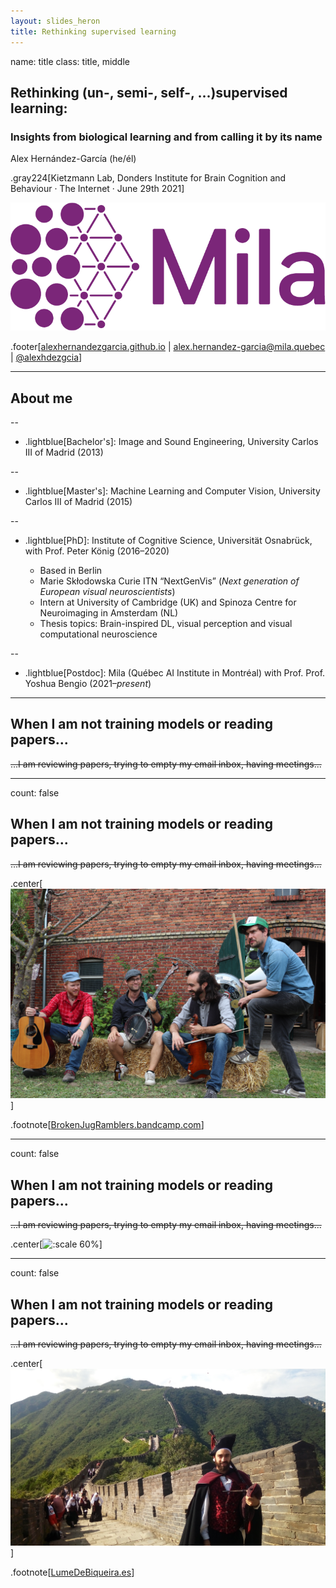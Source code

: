 ```yaml
---
layout: slides_heron
title: Rethinking supervised learning
---
```


name: title
class: title, middle

## Rethinking (un-, semi-, self-, ...)supervised learning:
### Insights from biological learning and from calling it by its name

Alex Hernández-García (he/él)

.gray224[Kietzmann Lab, Donders Institute for Brain Cognition and Behaviour · The Internet · June 29th 2021]

![:scale 25%](../assets/images/slides/logos/mila-purple.png)

.footer[[alexhernandezgarcia.github.io](https://alexhernandezgarcia.github.io/) | [alex.hernandez-garcia@mila.quebec](mailto:alex.hernandez-garcia@mila.quebec) | [@alexhdezgcia](https://twitter.com/alexhdezgcia)]

---

## About me

--

* .lightblue[Bachelor's]: Image and Sound Engineering, University Carlos III of Madrid (2013)

--

* .lightblue[Master's]: Machine Learning and Computer Vision, University Carlos III of Madrid (2015)

--

* .lightblue[PhD]: Institute of Cognitive Science, Universität Osnabrück, with Prof. Peter König (2016–2020)

  * Based in Berlin
  * Marie Skłodowska Curie ITN “NextGenVis” (_Next generation of European visual neuroscientists_)
  * Intern at University of Cambridge (UK) and Spinoza Centre for Neuroimaging in Amsterdam (NL)
  * Thesis topics: Brain-inspired DL, visual perception and visual computational neuroscience

--

* .lightblue[Postdoc]: Mila (Québec AI Institute in Montréal) with Prof. Prof. Yoshua Bengio (2021–_present_)

---

## When I am not training models or reading papers...

~~...I am reviewing papers, trying to empty my email inbox, having meetings...~~

---

count: false

## When I am not training models or reading papers...

~~...I am reviewing papers, trying to empty my email inbox, having meetings...~~

.center[![:scale 60%](../assets/images/slides/misc/bjr1.jpg)]

.footnote[[BrokenJugRamblers.bandcamp.com](https://brokenjugramblers.bandcamp.com/)]

---

count: false

## When I am not training models or reading papers...

~~...I am reviewing papers, trying to empty my email inbox, having meetings...~~

.center[![:scale 60%](../assets/images/slides/misc/ouc3m.jpg)]

---

count: false

## When I am not training models or reading papers...

~~...I am reviewing papers, trying to empty my email inbox, having meetings...~~

.center[![:scale 60%](../assets/images/slides/misc/lume.jpg)]

.footnote[[LumeDeBiqueira.es](https://www.lumedebiqueira.es/en/)]


